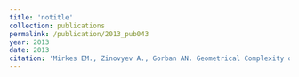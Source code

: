 ```yaml
---
title: 'notitle'
collection: publications
permalink: /publication/2013_pub043
year: 2013
date: 2013
citation: 'Mirkes EM., Zinovyev A., Gorban AN. Geometrical Complexity of Data Approximators. 2013. <i>Advances in Computational Intelligence</i> 7902:500-508. '
---
```

